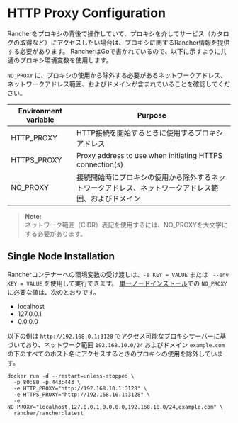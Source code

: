 # HTTP Proxy Configuration

Rancherをプロキシの背後で操作していて、プロキシを介してサービス（カタログの取得など）にアクセスしたい場合は、プロキシに関するRancher情報を提供する必要があります。
RancherはGoで書かれているので、以下に示すように共通のプロキシ環境変数を使用します。

`NO_PROXY` に、プロキシの使用から除外する必要があるネットワークアドレス、ネットワークアドレス範囲、およびドメインが含まれていることを確認してください。

| Environment variable | Purpose |
| --- | --- |
| HTTP_PROXY | HTTP接続を開始するときに使用するプロキシアドレス |
| HTTPS_PROXY | Proxy address to use when initiating HTTPS connection(s) |
| NO_PROXY | 接続開始時にプロキシの使用から除外するネットワークアドレス、ネットワークアドレス範囲、およびドメイン |

> **Note:**  
> ネットワーク範囲（CIDR）表記を使用するには、NO_PROXYを大文字にする必要があります。

## Single Node Installation

Rancherコンテナーへの環境変数の受け渡しは、`-e KEY = VALUE` または ` --env KEY = VALUE` を使用して実行できます。
[単一ノードインストール](0400singlenodeinstall.md)での `NO_PROXY` に必要な値は、次のとおりです。

- localhost
- 127.0.0.1
- 0.0.0.0

以下の例は `http://192.168.0.1:3128` でアクセス可能なプロキシサーバーに基づいており、ネットワーク範囲 `192.168.10.0/24` およびドメイン `example.com` の下のすべてのホスト名にアクセスするときのプロキシの使用を除外しています。

```
docker run -d --restart=unless-stopped \
  -p 80:80 -p 443:443 \
  -e HTTP_PROXY="http://192.168.10.1:3128" \
  -e HTTPS_PROXY="http://192.168.10.1:3128" \
  -e NO_PROXY="localhost,127.0.0.1,0.0.0.0,192.168.10.0/24,example.com" \
  rancher/rancher:latest
```